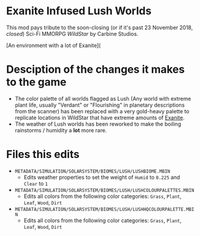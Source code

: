 # Exanite Infused Lush Worlds

This mod pays tribute to the soon-closing (or if it's past 23 November 2018, *closed*) Sci-Fi MMORPG *WildStar* by Carbine Studios.

[An environment with a lot of Exanite](

# Desciption of the changes it makes to the game

 - The color palette of all worlds flagged as Lush (Any world with extreme plant life, usually "Verdant" or "Flourishing" in planetary descriptions from the scanner) has been replaced with a very gold-heavy palette to replicate locations in WildStar that have extreme amounts of [Exanite](https://wildstar.gamepedia.com/Exanite).
 - The weather of Lush worlds has been reworked to make the boiling rainstorms / humidity a **lot** more rare.
 
# Files this edits

 - `METADATA/SIMULATION/SOLARSYSTEM/BIOMES/LUSH/LUSHBIOME.MBIN`
    - Edits weather properties to set the weight of `Humid` to `0.225` and `Clear` to `1`
 - `METADATA/SIMULATION/SOLARSYSTEM/BIOMES/LUSH/LUSHCOLOURPALETTES.MBIN`
    - Edits all colors from the following color categories: `Grass`, `Plant`, `Leaf`, `Wood`, `Dirt`
 - `METADATA/SIMULATION/SOLARSYSTEM/BIOMES/LUSH/LUSHHQCOLOURPALETTE.MBIN`
    - Edits all colors from the following color categories: `Grass`, `Plant`, `Leaf`, `Wood`, `Dirt`
